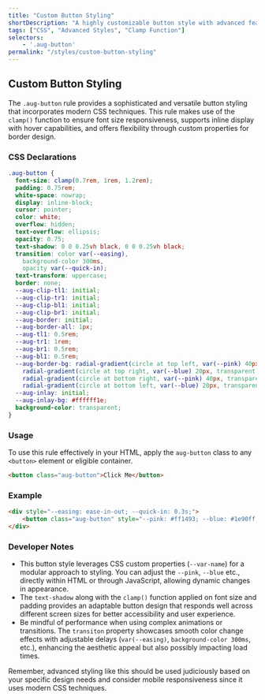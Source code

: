 ```yaml
---
title: "Custom Button Styling"
shortDescription: "A highly customizable button style with advanced features."
tags: ["CSS", "Advanced Styles", "Clamp Function"]
selectors:
    - '.aug-button'
permalink: "/styles/custom-button-styling"
---
```


## Custom Button Styling

The `.aug-button` rule provides a sophisticated and versatile button styling that incorporates modern CSS techniques. This rule makes use of the `clamp()` function to ensure font size responsiveness, supports inline display with hover capabilities, and offers flexibility through custom properties for border design.

### CSS Declarations

```css
.aug-button {
  font-size: clamp(0.7rem, 1rem, 1.2rem);
  padding: 0.75rem;
  white-space: nowrap;
  display: inline-block;
  cursor: pointer;
  color: white;
  overflow: hidden;
  text-overflow: ellipsis;
  opacity: 0.75;
  text-shadow: 0 0 0.25vh black, 0 0 0.25vh black;
  transition: color var(--easing),
    background-color 300ms,
    opacity var(--quick-in);
  text-transform: uppercase;
  border: none;
  --aug-clip-tl1: initial;
  --aug-clip-tr1: initial;
  --aug-clip-bl1: initial;
  --aug-clip-br1: initial;
  --aug-border: initial;
  --aug-border-all: 1px;
  --aug-tl1: 0.5rem;
  --aug-tr1: 1rem;
  --aug-br1: 0.5rem;
  --aug-bl1: 0.5rem;
  --aug-border-bg: radial-gradient(circle at top left, var(--pink) 40px, transparent 50px),
    radial-gradient(circle at top right, var(--blue) 20px, transparent 30px),
    radial-gradient(circle at bottom right, var(--pink) 40px, transparent 50px),
    radial-gradient(circle at bottom left, var(--blue) 20px, transparent 30px);
  --aug-inlay: initial;
  --aug-inlay-bg: #ffffff1e;
  background-color: transparent;
}

```

### Usage

To use this rule effectively in your HTML, apply the `aug-button` class to any `<button>` element or eligible container.

```html
<button class="aug-button">Click Me</button>
```

### Example

```html
<div style="--easing: ease-in-out; --quick-in: 0.3s;">
    <button class="aug-button" style="--pink: #ff1493; --blue: #1e90ff;">Responsive and Customizable</button>
</div>
```

### Developer Notes

- This button style leverages CSS custom properties (`--var-name`) for a modular approach to styling. You can adjust the `--pink`, `--blue` etc., directly within HTML or through JavaScript, allowing dynamic changes in appearance.
- The `text-shadow` along with the `clamp()` function applied on font size and padding provides an adaptable button design that responds well across different screen sizes for better accessibility and user experience.
- Be mindful of performance when using complex animations or transitions. The `transiton` property showcases smooth color change effects with adjustable delays (`var(--easing)`, `background-color 300ms`, etc.), enhancing the aesthetic appeal but also possibly impacting load times.

Remember, advanced styling like this should be used judiciously based on your specific design needs and consider mobile responsiveness since it uses modern CSS techniques.
